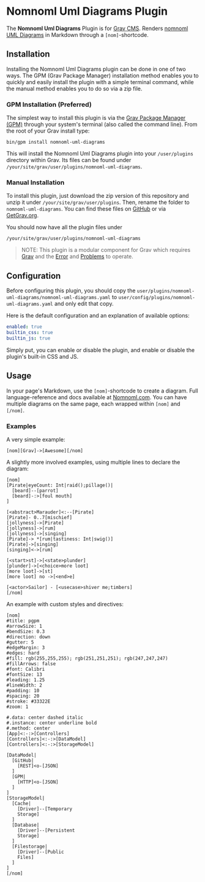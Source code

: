 # Nomnoml Uml Diagrams Plugin

The **Nomnoml Uml Diagrams** Plugin is for [Grav CMS](http://github.com/getgrav/grav). Renders [nomnoml UML Diagrams](https://github.com/skanaar/nomnoml) in Markdown through a `[nom]`-shortcode.

## Installation

Installing the Nomnoml Uml Diagrams plugin can be done in one of two ways. The GPM (Grav Package Manager) installation method enables you to quickly and easily install the plugin with a simple terminal command, while the manual method enables you to do so via a zip file.

### GPM Installation (Preferred)

The simplest way to install this plugin is via the [Grav Package Manager (GPM)](http://learn.getgrav.org/advanced/grav-gpm) through your system's terminal (also called the command line).  From the root of your Grav install type:

    bin/gpm install nomnoml-uml-diagrams

This will install the Nomnoml Uml Diagrams plugin into your `/user/plugins` directory within Grav. Its files can be found under `/your/site/grav/user/plugins/nomnoml-uml-diagrams`.

### Manual Installation

To install this plugin, just download the zip version of this repository and unzip it under `/your/site/grav/user/plugins`. Then, rename the folder to `nomnoml-uml-diagrams`. You can find these files on [GitHub](https://github.com/ole-vik/grav-plugin-nomnoml-uml-diagrams) or via [GetGrav.org](http://getgrav.org/downloads/plugins#extras).

You should now have all the plugin files under

    /your/site/grav/user/plugins/nomnoml-uml-diagrams
	
> NOTE: This plugin is a modular component for Grav which requires [Grav](http://github.com/getgrav/grav) and the [Error](https://github.com/getgrav/grav-plugin-error) and [Problems](https://github.com/getgrav/grav-plugin-problems) to operate.

## Configuration

Before configuring this plugin, you should copy the `user/plugins/nomnoml-uml-diagrams/nomnoml-uml-diagrams.yaml` to `user/config/plugins/nomnoml-uml-diagrams.yaml` and only edit that copy.

Here is the default configuration and an explanation of available options:

```yaml
enabled: true
builtin_css: true
builtin_js: true
```

Simply put, you can enable or disable the plugin, and enable or disable the plugin's built-in CSS and JS.

## Usage

In your page's Markdown, use the `[nom]`-shortcode to create a diagram. Full language-reference and docs available at [Nomnoml.com](http://www.nomnoml.com/). You can have multiple diagrams on the same page, each wrapped within `[nom]` and `[/nom]`.

### Examples

A very simple example:

```
[nom][Grav]->[Awesome][/nom]
```

A slightly more involved examples, using multiple lines to declare the diagram:

```
[nom]
[Pirate|eyeCount: Int|raid();pillage()|
  [beard]--[parrot]
  [beard]-:>[foul mouth]
]

[<abstract>Marauder]<:--[Pirate]
[Pirate]- 0..7[mischief]
[jollyness]->[Pirate]
[jollyness]->[rum]
[jollyness]->[singing]
[Pirate]-> *[rum|tastiness: Int|swig()]
[Pirate]->[singing]
[singing]<->[rum]

[<start>st]->[<state>plunder]
[plunder]->[<choice>more loot]
[more loot]->[st]
[more loot] no ->[<end>e]

[<actor>Sailor] - [<usecase>shiver me;timbers]
[/nom]
```

An example with custom styles and directives:

```
[nom]
#title: pgpm
#arrowSize: 1
#bendSize: 0.3
#direction: down
#gutter: 5
#edgeMargin: 3
#edges: hard
#fill: rgb(255,255,255); rgb(251,251,251); rgb(247,247,247)
#fillArrows: false
#font: Calibri
#fontSize: 13
#leading: 1.25
#lineWidth: 2
#padding: 10
#spacing: 20
#stroke: #33322E
#zoom: 1

#.data: center dashed italic
#.instance: center underline bold
#.method: center
[App]<:-:>[Controllers]
[Controllers]<:-:>[DataModel]
[Controllers]<:-:>[StorageModel]

[DataModel|
  [GitHub|
    [REST]<o-[JSON]
  ]
  [GPM|
    [HTTP]<o-[JSON]
  ]
]
[StorageModel|
  [Cache|
    [Driver]--[Temporary
    Storage]
  ]
  [Database|
    [Driver]--[Persistent
    Storage]
  ]
  [Filestorage|
    [Driver]--[Public
    Files]
  ]
]
[/nom]
```